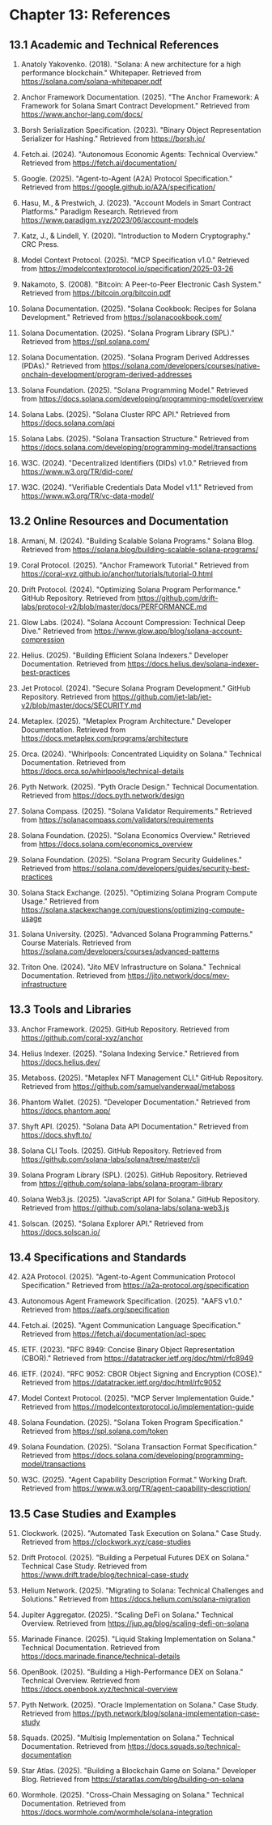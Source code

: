 # Chapter 13: References

## 13.1 Academic and Technical References

1. Anatoly Yakovenko. (2018). "Solana: A new architecture for a high performance blockchain." Whitepaper. Retrieved from https://solana.com/solana-whitepaper.pdf

2. Anchor Framework Documentation. (2025). "The Anchor Framework: A Framework for Solana Smart Contract Development." Retrieved from https://www.anchor-lang.com/docs/

3. Borsh Serialization Specification. (2023). "Binary Object Representation Serializer for Hashing." Retrieved from https://borsh.io/

4. Fetch.ai. (2024). "Autonomous Economic Agents: Technical Overview." Retrieved from https://fetch.ai/documentation/

5. Google. (2025). "Agent-to-Agent (A2A) Protocol Specification." Retrieved from https://google.github.io/A2A/specification/

6. Hasu, M., & Prestwich, J. (2023). "Account Models in Smart Contract Platforms." Paradigm Research. Retrieved from https://www.paradigm.xyz/2023/06/account-models

7. Katz, J., & Lindell, Y. (2020). "Introduction to Modern Cryptography." CRC Press.

8. Model Context Protocol. (2025). "MCP Specification v1.0." Retrieved from https://modelcontextprotocol.io/specification/2025-03-26

9. Nakamoto, S. (2008). "Bitcoin: A Peer-to-Peer Electronic Cash System." Retrieved from https://bitcoin.org/bitcoin.pdf

10. Solana Documentation. (2025). "Solana Cookbook: Recipes for Solana Development." Retrieved from https://solanacookbook.com/

11. Solana Documentation. (2025). "Solana Program Library (SPL)." Retrieved from https://spl.solana.com/

12. Solana Documentation. (2025). "Solana Program Derived Addresses (PDAs)." Retrieved from https://solana.com/developers/courses/native-onchain-development/program-derived-addresses

13. Solana Foundation. (2025). "Solana Programming Model." Retrieved from https://docs.solana.com/developing/programming-model/overview

14. Solana Labs. (2025). "Solana Cluster RPC API." Retrieved from https://docs.solana.com/api

15. Solana Labs. (2025). "Solana Transaction Structure." Retrieved from https://docs.solana.com/developing/programming-model/transactions

16. W3C. (2024). "Decentralized Identifiers (DIDs) v1.0." Retrieved from https://www.w3.org/TR/did-core/

17. W3C. (2024). "Verifiable Credentials Data Model v1.1." Retrieved from https://www.w3.org/TR/vc-data-model/

## 13.2 Online Resources and Documentation

18. Armani, M. (2024). "Building Scalable Solana Programs." Solana Blog. Retrieved from https://solana.blog/building-scalable-solana-programs/

19. Coral Protocol. (2025). "Anchor Framework Tutorial." Retrieved from https://coral-xyz.github.io/anchor/tutorials/tutorial-0.html

20. Drift Protocol. (2024). "Optimizing Solana Program Performance." GitHub Repository. Retrieved from https://github.com/drift-labs/protocol-v2/blob/master/docs/PERFORMANCE.md

21. Glow Labs. (2024). "Solana Account Compression: Technical Deep Dive." Retrieved from https://www.glow.app/blog/solana-account-compression

22. Helius. (2025). "Building Efficient Solana Indexers." Developer Documentation. Retrieved from https://docs.helius.dev/solana-indexer-best-practices

23. Jet Protocol. (2024). "Secure Solana Program Development." GitHub Repository. Retrieved from https://github.com/jet-lab/jet-v2/blob/master/docs/SECURITY.md

24. Metaplex. (2025). "Metaplex Program Architecture." Developer Documentation. Retrieved from https://docs.metaplex.com/programs/architecture

25. Orca. (2024). "Whirlpools: Concentrated Liquidity on Solana." Technical Documentation. Retrieved from https://docs.orca.so/whirlpools/technical-details

26. Pyth Network. (2025). "Pyth Oracle Design." Technical Documentation. Retrieved from https://docs.pyth.network/design

27. Solana Compass. (2025). "Solana Validator Requirements." Retrieved from https://solanacompass.com/validators/requirements

28. Solana Foundation. (2025). "Solana Economics Overview." Retrieved from https://docs.solana.com/economics_overview

29. Solana Foundation. (2025). "Solana Program Security Guidelines." Retrieved from https://solana.com/developers/guides/security-best-practices

30. Solana Stack Exchange. (2025). "Optimizing Solana Program Compute Usage." Retrieved from https://solana.stackexchange.com/questions/optimizing-compute-usage

31. Solana University. (2025). "Advanced Solana Programming Patterns." Course Materials. Retrieved from https://solana.com/developers/courses/advanced-patterns

32. Triton One. (2024). "Jito MEV Infrastructure on Solana." Technical Documentation. Retrieved from https://jito.network/docs/mev-infrastructure

## 13.3 Tools and Libraries

33. Anchor Framework. (2025). GitHub Repository. Retrieved from https://github.com/coral-xyz/anchor

34. Helius Indexer. (2025). "Solana Indexing Service." Retrieved from https://docs.helius.dev/

35. Metaboss. (2025). "Metaplex NFT Management CLI." GitHub Repository. Retrieved from https://github.com/samuelvanderwaal/metaboss

36. Phantom Wallet. (2025). "Developer Documentation." Retrieved from https://docs.phantom.app/

37. Shyft API. (2025). "Solana Data API Documentation." Retrieved from https://docs.shyft.to/

38. Solana CLI Tools. (2025). GitHub Repository. Retrieved from https://github.com/solana-labs/solana/tree/master/cli

39. Solana Program Library (SPL). (2025). GitHub Repository. Retrieved from https://github.com/solana-labs/solana-program-library

40. Solana Web3.js. (2025). "JavaScript API for Solana." GitHub Repository. Retrieved from https://github.com/solana-labs/solana-web3.js

41. Solscan. (2025). "Solana Explorer API." Retrieved from https://docs.solscan.io/

## 13.4 Specifications and Standards

42. A2A Protocol. (2025). "Agent-to-Agent Communication Protocol Specification." Retrieved from https://a2a-protocol.org/specification

43. Autonomous Agent Framework Specification. (2025). "AAFS v1.0." Retrieved from https://aafs.org/specification

44. Fetch.ai. (2025). "Agent Communication Language Specification." Retrieved from https://fetch.ai/documentation/acl-spec

45. IETF. (2023). "RFC 8949: Concise Binary Object Representation (CBOR)." Retrieved from https://datatracker.ietf.org/doc/html/rfc8949

46. IETF. (2024). "RFC 9052: CBOR Object Signing and Encryption (COSE)." Retrieved from https://datatracker.ietf.org/doc/html/rfc9052

47. Model Context Protocol. (2025). "MCP Server Implementation Guide." Retrieved from https://modelcontextprotocol.io/implementation-guide

48. Solana Foundation. (2025). "Solana Token Program Specification." Retrieved from https://spl.solana.com/token

49. Solana Foundation. (2025). "Solana Transaction Format Specification." Retrieved from https://docs.solana.com/developing/programming-model/transactions

50. W3C. (2025). "Agent Capability Description Format." Working Draft. Retrieved from https://www.w3.org/TR/agent-capability-description/

## 13.5 Case Studies and Examples

51. Clockwork. (2025). "Automated Task Execution on Solana." Case Study. Retrieved from https://clockwork.xyz/case-studies

52. Drift Protocol. (2025). "Building a Perpetual Futures DEX on Solana." Technical Case Study. Retrieved from https://www.drift.trade/blog/technical-case-study

53. Helium Network. (2025). "Migrating to Solana: Technical Challenges and Solutions." Retrieved from https://docs.helium.com/solana-migration

54. Jupiter Aggregator. (2025). "Scaling DeFi on Solana." Technical Overview. Retrieved from https://jup.ag/blog/scaling-defi-on-solana

55. Marinade Finance. (2025). "Liquid Staking Implementation on Solana." Technical Documentation. Retrieved from https://docs.marinade.finance/technical-details

56. OpenBook. (2025). "Building a High-Performance DEX on Solana." Technical Overview. Retrieved from https://docs.openbook.xyz/technical-overview

57. Pyth Network. (2025). "Oracle Implementation on Solana." Case Study. Retrieved from https://pyth.network/blog/solana-implementation-case-study

58. Squads. (2025). "Multisig Implementation on Solana." Technical Documentation. Retrieved from https://docs.squads.so/technical-documentation

59. Star Atlas. (2025). "Building a Blockchain Game on Solana." Developer Blog. Retrieved from https://staratlas.com/blog/building-on-solana

60. Wormhole. (2025). "Cross-Chain Messaging on Solana." Technical Documentation. Retrieved from https://docs.wormhole.com/wormhole/solana-integration
